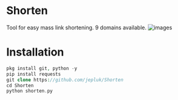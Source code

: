 # Shorten
Tool for easy mass link shortening. 9 domains available.
![images](https://github.com/jepluk/Shorten/blob/5301e5c083804dc55929e9caadc0cc53ca3f2cab/IMG/20231119_091801.jpg)

# Installation
```php
pkg install git, python -y
pip install requests
git clone https://github.com/jepluk/Shorten
cd Shorten
python shorten.py
```
